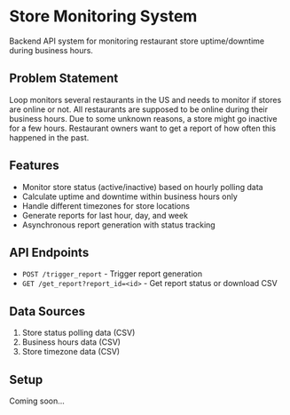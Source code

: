 # Store Monitoring System

Backend API system for monitoring restaurant store uptime/downtime during business hours.

## Problem Statement

Loop monitors several restaurants in the US and needs to monitor if stores are online or not. All restaurants are supposed to be online during their business hours. Due to some unknown reasons, a store might go inactive for a few hours. Restaurant owners want to get a report of how often this happened in the past.

## Features

- Monitor store status (active/inactive) based on hourly polling data
- Calculate uptime and downtime within business hours only
- Handle different timezones for store locations
- Generate reports for last hour, day, and week
- Asynchronous report generation with status tracking

## API Endpoints

- `POST /trigger_report` - Trigger report generation
- `GET /get_report?report_id=<id>` - Get report status or download CSV

## Data Sources

1. Store status polling data (CSV)
2. Business hours data (CSV) 
3. Store timezone data (CSV)

## Setup

Coming soon...
